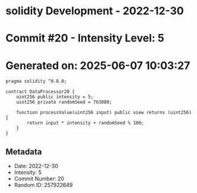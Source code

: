 ﻿# solidity Development - 2022-12-30
# Commit #20 - Intensity Level: 5
# Generated on: 2025-06-07 10:03:27
```solidity
pragma solidity ^0.8.0;

contract DataProcessor20 {
    uint256 public intensity = 5;
    uint256 private randomSeed = 763089;

    function processValue(uint256 input) public view returns (uint256) {
        return input * intensity + randomSeed % 100;
    }
}
```
## Metadata
- Date: 2022-12-30
- Intensity: 5
- Commit Number: 20
- Random ID: 257922649

